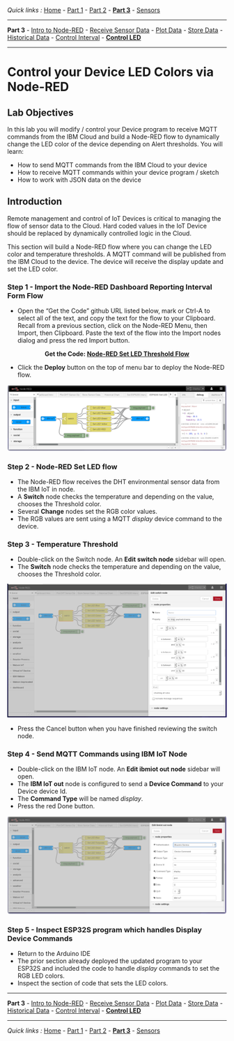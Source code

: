 *Quick links :*
[Home](/README.md) - [Part 1](../part1/README.md) - [Part 2](../part2/README.md) - [**Part 3**](../part3/README.md) - [Sensors](/en/sensors/README.md)
***
**Part 3** - [Intro to Node-RED](NODERED.md) - [Receive Sensor Data](DHTDATA.md) - [Plot Data](DASHBOARD.md) - [Store Data](CLOUDANT.md) - [Historical Data](HISTORY.md) - [Control Interval](INTERVAL.md) - [**Control LED**](LED.md)
***

# Control your Device LED Colors via Node-RED

## Lab Objectives

In this lab you will modify / control your Device program to receive MQTT commands from the IBM Cloud and build a Node-RED flow to dynamically change the LED color of the device depending on Alert thresholds.  You will learn:

- How to send MQTT commands from the IBM Cloud to your device
- How to receive MQTT commands within your device program / sketch
- How to work with JSON data on the device

## Introduction

Remote management and control of IoT Devices is critical to managing the flow of sensor data to the Cloud. Hard coded values in the IoT Device should be replaced by dynamically controlled logic in the Cloud.

This section will build a Node-RED flow where you can change the LED color and temperature thresholds.  A MQTT command will be published from the IBM Cloud to the device. The device will receive the display update and set the LED color.

### Step 1 - Import the Node-RED Dashboard Reporting Interval Form Flow

- Open the “Get the Code” github URL listed below, mark or Ctrl-A to select all of the text, and copy the text for the flow to your Clipboard. Recall from a previous section, click on the Node-RED Menu, then Import, then Clipboard. Paste the text of the flow into the Import nodes dialog and press the red Import button.

<p align="center">
  <strong>Get the Code: <a href="flows/NR-SetLED-Threshold.json">Node-RED Set LED Threshold Flow</strong></a>
</p>

- Click the **Deploy** button on the top of menu bar to deploy the Node-RED flow.

![Node-RED Set LED flow screenshot](screenshots/Node-RED-SetLED-flow.png)

### Step 2 - Node-RED Set LED flow

- The Node-RED flow receives the DHT environmental sensor data from the IBM IoT in node.
- A **Switch** node checks the temperature and depending on the value, chooses the Threshold color.
- Several **Change** nodes set the RGB color values.
- The RGB values are sent using a MQTT *display* device command to the device.

### Step 3 - Temperature Threshold

- Double-click on the Switch node. An **Edit switch node** sidebar will open.
- The **Switch** node checks the temperature and depending on the value, chooses the Threshold color.

![Node-RED Dashboard Form flow node](screenshots/Node-RED-SetLED-Switchnode.png)

- Press the Cancel button when you have finished reviewing the switch node.

### Step 4 - Send MQTT Commands using IBM IoT Node

- Double-click on the IBM IoT node. An **Edit ibmiot out node** sidebar will open.
- The **IBM IoT out** node is configured to send a **Device Command** to your Device device Id.
- The **Command Type** will be named *display*.
- Press the red Done button.

![Node-RED Dashboard Form flow node](screenshots/Node-RED-SetLED-IoTnode.png)

### Step 5 - Inspect ESP32S program which handles Display Device Commands

- Return to the Arduino IDE
- The prior section already deployed the updated program to your ESP32S and included the code to handle *display* commands to set the RGB LED colors.
- Inspect the section of code that sets the LED colors.

***
**Part 3** - [Intro to Node-RED](NODERED.md) - [Receive Sensor Data](DHTDATA.md) - [Plot Data](DASHBOARD.md) - [Store Data](CLOUDANT.md) - [Historical Data](HISTORY.md) - [Control Interval](INTERVAL.md) - [**Control LED**](LED.md)
***
*Quick links :*
[Home](/README.md) - [Part 1](../part1/README.md) - [Part 2](../part2/README.md) - [**Part 3**](../part3/README.md) - [Sensors](/en/sensors/README.md)
